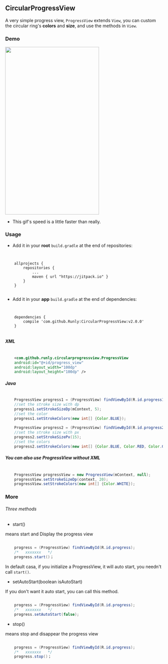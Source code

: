 ## CircularProgressView ##

A very simple progress view, `ProgressView` extends `View`, you can custom the circular ring's **colors** and **size**, and use the methods in `View`.

### Demo ###

<img src="https://github.com/Runly/CircularProgressView/blob/master/demo/demo.gif" width = "300" height = "533.4" align=center />

- This gif's speed is a little faster than really.

### Usage ###

- Add it in your **root** `build.gradle` at the end of repositories:
<pre><code>

    allprojects {
        repositories {
            ...
            maven { url "https://jitpack.io" }
        }
    }

</code></pre>

- Add it in your **app** `build.gradle` at the end of dependencies:
<pre><code>

    dependencies {
        compile 'com.github.Runly:CircularProgressView:v2.0.0'
    }

</code></pre>

##### XML #####

```xml

    <com.github.runly.circularprogressview.ProgressView
    android:id="@+id/progress_view"
    android:layout_width="100dp"
    android:layout_height="100dp" />

```

##### Java #####

```java

    ProgressView progress1 = (ProgressView) findViewById(R.id.progress1);
    //set the stroke size with dp
    progress1.setStrokeSizeDp(mContext, 5); 
    //set the color
    progress1.setStrokeColors(new int[] {Color.BLUE});
    
    ProgressView progress2 = (ProgressView) findViewById(R.id.progress2);
    //set the stroke size with px
    progress2.setStrokeSizePx(15);
    //set the colors
    progress2.setStrokeColors(new int[] {Color.BLUE, Color.RED, Color.GREEN, Color.YELLOW});

```

##### You can also use ProgressView without XML #####

```java
    
    ProgressView progressView = new ProgressView(mContext, null);
    progressView.setStrokeSizeDp(context, 20);
    progressView.setStrokeColors(new int[] {Color.WHITE});

```


### More ###


###### Three methods ######
- start()

means start and Display the progress view
			  
```java

    progress = (ProgressView) findViewById(R.id.progress);
    /*   xxxxxxx   */
    progress.start()；

```

In default casa, if you initialize a ProgressView, it will auto start, you needn't call `start()`. 

- setAutoStart(boolean isAutoStart)

If you don't want it auto start, you can call this method.

```java

    progress = (ProgressView) findViewById(R.id.progress);
    /*   xxxxxxx   */
    progress.setAutoStart(false);

```

- stop()

means stop and disappear the progress view

```java

    progress = (ProgressView) findViewById(R.id.progress);
    /*   xxxxxxx   */
    progress.stop()；

```
